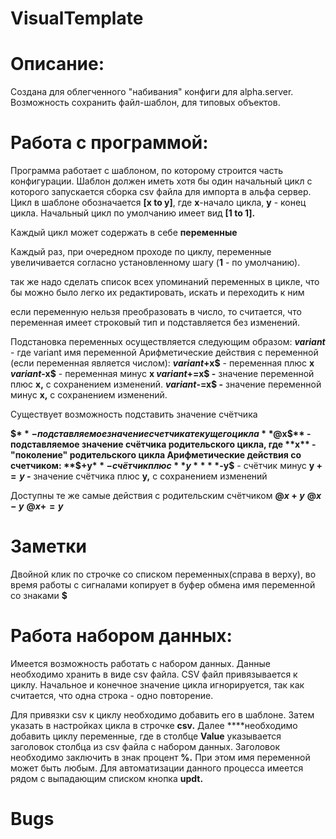 # VisualTemplate
# Описание:

Создана для облегченного "набивания" конфиги для alpha.server. Возможность сохранить файл-шаблон, для типовых объектов.

# Работа с программой:

Программа работает с шаблоном, по которому строится часть конфигурации. Шаблон должен иметь хотя бы один начальный цикл с которого запускается сборка csv файла для импорта в альфа сервер. Цикл в шаблоне обозначается **[x to y]**, где **x**-начало цикла, **y** - конец цикла. Начальный цикл по умолчанию имеет вид **[1 to 1].** 

Каждый цикл может содержать в себе **переменные**

Каждый раз, при очередном проходе по циклу, переменные увеличивается согласно установленному шагу (**1** - по умолчанию).

так же надо сделать список всех упоминаний переменных в цикле, что бы можно было легко их редактировать, искать и переходить к ним

если переменную нельзя преобразовать в число, то считается, что переменная имеет строковый тип и подставляется без изменений.

Подстановка переменных осуществляется следующим образом:
**$variant$** - где variant имя переменной
Арифметические действия с переменной (если переменная является числом): 
**$variant$+x$** - переменная плюс **х
$variant$-x$** - переменная минус **х
$variant$+=x$ -**  значение переменной плюс **х,** с сохранением изменений.
**$variant$-=x$ -**  значение переменной минус **х,** с сохранением изменений.

Существует возможность подставить значение счётчика

**$$** - подставляемое значение счетчика текущего цикла
**$@x$** - подставляемое значение счётчика родительского цикла, где **x** - "поколение" родительского цикла
Арифметические действия со счетчиком:
**$+y$** - счётчик плюс **y**
**$-y$** - счётчик минус **y
$+=y$ -**  значение счётчика плюс **y,** с сохранением изменений

Доступны те же самые действия с родительским счётчиком
**$@x+y$**
**$@x-y$**
**$@x+=y$** 

# Заметки

Двойной клик по строчке со списком переменных(справа в верху), во время работы с сигналами копирует в буфер обмена имя переменной со знаками **$**

# Работа набором данных:

Имеется возможность работать с набором данных. Данные необходимо хранить в виде csv файла. CSV файл привязывается к циклу. Начальное и конечное значение цикла игнорируется, так как считается, что одна строка - одно повторение.

Для привязки csv к циклу необходимо добавить его в шаблоне. Затем указать в настройках цикла в строчке **csv.** Далее ****необходимо добавить циклу переменные, где в столбце **Value** указывается заголовок столбца из csv файла с набором данных. Заголовок необходимо заключить в знак процент **%.** При этом имя переменной может быть любым. Для автоматизации данного процесса имеется рядом с выпадающим списком кнопка **updt.**

# Bugs
